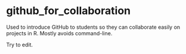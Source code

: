 # github_for_collaboration
Used to introduce GitHub to students so they can collaborate easily on projects in R. Mostly avoids command-line.

Try to edit.
